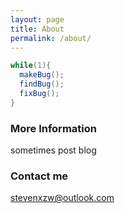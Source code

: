 ```yaml
---
layout: page
title: About
permalink: /about/
---
```


```java
while(1){  
  makeBug();  
  findBug();  
  fixBug(); 
}
```

### More Information

sometimes post blog  


### Contact me

[stevenxzw@outlook.com](mailto:stevenxzw@outlook.com)

